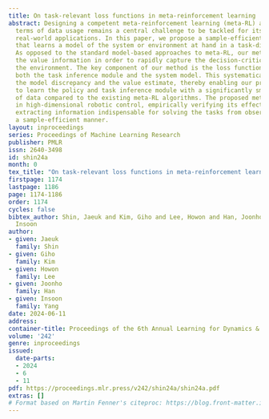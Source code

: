 ```yaml
---
title: On task-relevant loss functions in meta-reinforcement learning
abstract: Designing a competent meta-reinforcement learning (meta-RL) algorithm in
  terms of data usage remains a central challenge to be tackled for its successful
  real-world applications. In this paper, we propose a sample-efficient meta-RL algorithm
  that learns a model of the system or environment at hand in a task-directed manner.
  As opposed to the standard model-based approaches to meta-RL, our method exploits
  the value information in order to rapidly capture the decision-critical part of
  the environment. The key component of our method is the loss function for learning
  both the task inference module and the system model. This systematically couples
  the model discrepancy and the value estimate, thereby enabling our proposed algorithm
  to learn the policy and task inference module with a significantly smaller amount
  of data compared to the existing meta-RL algorithms. The proposed method is evaluated
  in high-dimensional robotic control, empirically verifying its effectiveness in
  extracting information indispensable for solving the tasks from observations in
  a sample-efficient manner.
layout: inproceedings
series: Proceedings of Machine Learning Research
publisher: PMLR
issn: 2640-3498
id: shin24a
month: 0
tex_title: "On task-relevant loss functions in meta-reinforcement learning"
firstpage: 1174
lastpage: 1186
page: 1174-1186
order: 1174
cycles: false
bibtex_author: Shin, Jaeuk and Kim, Giho and Lee, Howon and Han, Joonho and Yang,
  Insoon
author:
- given: Jaeuk
  family: Shin
- given: Giho
  family: Kim
- given: Howon
  family: Lee
- given: Joonho
  family: Han
- given: Insoon
  family: Yang
date: 2024-06-11
address:
container-title: Proceedings of the 6th Annual Learning for Dynamics & Control Conference
volume: '242'
genre: inproceedings
issued:
  date-parts:
  - 2024
  - 6
  - 11
pdf: https://proceedings.mlr.press/v242/shin24a/shin24a.pdf
extras: []
# Format based on Martin Fenner's citeproc: https://blog.front-matter.io/posts/citeproc-yaml-for-bibliographies/
---
```


